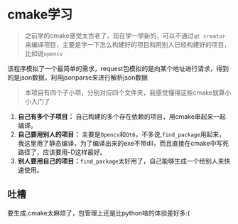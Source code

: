 # cmake学习
> 之前学的cmake感觉太古老了，现在学一学新的，可以不通过`qt creator`来编译项目，主要是学一下怎么构建好的项目和用别人已经构建好的项目，比如说`opencv`

该程序模拟了一个最简单的需求，request包模拟的是向某个地址进行请求，得到的是json数据，利用jsonparse来进行解析json数据

> 本项目有四个子小项，分别对应四个文件夹，我感觉懂得这些cmake就算小小入门了
1.  **自己有多个子项目：** 自己构建的多个存在依赖的项目，用cmake串起来一起编译。
2. **自己要用别人的项目：** 主要是`Opencv`和`Qt6`，不多说,`find_package`用起来，我这里用了静态编译，为了编译出来的exe不带dll，而且直接在cmake中写死路径了，应该要用-D这样最好。
3.  **别人要用自己的项目：**`find_package`太好用了，自己能够生成一个给别人来快速使用。

## 吐槽
要生成.cmake太麻烦了，包管理上还是比python啥的体验差好多:(
